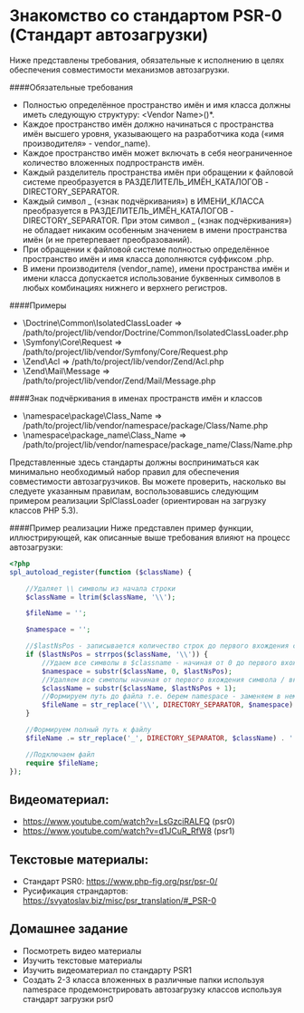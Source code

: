 Знакомство со стандартом PSR-0 (Стандарт автозагрузки)
=====================
Ниже представлены требования, обязательные к исполнению в целях обеспечения совместимости механизмов автозагрузки.

####Обязательные требования
- Полностью определённое пространство имён и имя класса должны иметь следующую структуру: \<Vendor Name>\(<Namespace>\)*<Class Name>.
- Каждое пространство имён должно начинаться с пространства имён высшего уровня, указывающего на разработчика кода («имя производителя» - vendor_name).
- Каждое пространство имён может включать в себя неограниченное количество вложенных подпространств имён.
- Каждый разделитель пространства имён при обращении к файловой системе преобразуется в РАЗДЕЛИТЕЛЬ_ИМЁН_КАТАЛОГОВ - DIRECTORY_SEPARATOR.
- Каждый символ _ («знак подчёркивания») в ИМЕНИ_КЛАССА преобразуется в РАЗДЕЛИТЕЛЬ_ИМЁН_КАТАЛОГОВ - DIRECTORY_SEPARATOR. При этом символ _ («знак подчёркивания») не обладает никаким особенным значением в имени пространства имён (и не претерпевает преобразований).
- При обращении к файловой системе полностью определённое пространство имён и имя класса дополняются суффиксом .php.
- В имени производителя (vendor_name), имени пространства имён и имени класса допускается использование буквенных символов в любых комбинациях нижнего и верхнего регистров.

####Примеры
- \Doctrine\Common\IsolatedClassLoader => /path/to/project/lib/vendor/Doctrine/Common/IsolatedClassLoader.php
- \Symfony\Core\Request => /path/to/project/lib/vendor/Symfony/Core/Request.php
- \Zend\Acl => /path/to/project/lib/vendor/Zend/Acl.php
- \Zend\Mail\Message => /path/to/project/lib/vendor/Zend/Mail/Message.php

####Знак подчёркивания в именах пространств имён и классов
- \namespace\package\Class_Name => /path/to/project/lib/vendor/namespace/package/Class/Name.php
- \namespace\package_name\Class_Name => /path/to/project/lib/vendor/namespace/package_name/Class/Name.php

Представленные здесь стандарты должны восприниматься как минимально необходимый набор правил для обеспечения совместимости автозагрузчиков. Вы можете проверить, насколько вы следуете указанным правилам, воспользовавшись следующим примером реализации SplClassLoader (ориентирован на загрузку классов PHP 5.3).

####Пример реализации
Ниже представлен пример функции, иллюстрирующей, как описанные выше требования влияют на процесс автозагрузки:

```php
<?php
spl_autoload_register(function ($className) {

    //Удаляет \\ символы из начала строки
    $className = ltrim($className, '\\');

    $fileName = '';

    $namespace = '';

    //$lastNsPos - записывается количество строк до первого вхождения символа \ - т.е. если будет Src\Order,. она вернет 3 т.к. после трех символов идет символ \
    if ($lastNsPos = strrpos($className, '\\')) {
        //Удаем все символы в $classname - начиная от 0 до первого вхождения символа \ получаем  - Src в нашем случаи
        $namespace = substr($className, 0, $lastNsPos);
        //Удаляем все симполы начиная от первого вхождения символа / включая сам символ / поэтому тут +1 - получаем в нашем случаи название класса это Order
        $className = substr($className, $lastNsPos + 1);
        //Формируем путь до файла т.е. берем namespace - заменяем в нем все символы \ на константу DIRECTORY_SEPARATOR зависит от ОС + в конце тоже добавляем DIRECTORY_SEPARATOR
        $fileName = str_replace('\\', DIRECTORY_SEPARATOR, $namespace) . DIRECTORY_SEPARATOR;
    }

    //Формируем полный путь к файлу
    $fileName .= str_replace('_', DIRECTORY_SEPARATOR, $className) . '.php';

    //Подключаем файл
    require $fileName;
});

```


## Видеоматериал:
  - https://www.youtube.com/watch?v=LsGzciRALFQ (psr0)
  - https://www.youtube.com/watch?v=d1JCuR_RfW8  (psr1)
  
## Текстовые материалы:
- Стандарт PSR0: https://www.php-fig.org/psr/psr-0/
- Русификация страндартов: https://svyatoslav.biz/misc/psr_translation/#_PSR-0

## Домашнее задание
- Посмотреть видео материалы
- Изучить текстовые материалы
- Изучить видеоматериал по стандарту PSR1
- Создать 2-3 класса вложенных в различные папки используя namespace продемонстрировать автозагрузку классов используя стандарт загрузки psr0 
